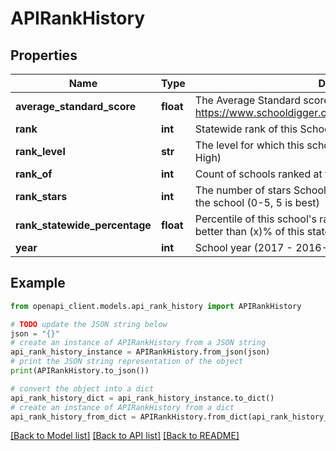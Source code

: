 # APIRankHistory


## Properties

Name | Type | Description | Notes
------------ | ------------- | ------------- | -------------
**average_standard_score** | **float** | The Average Standard score calculated by SchoolDigger (see: https://www.schooldigger.com/aboutrankingmethodology.aspx) | [optional] 
**rank** | **int** | Statewide rank of this School | [optional] 
**rank_level** | **str** | The level for which this school is ranked (Elementary, Middle, High) | [optional] 
**rank_of** | **int** | Count of schools ranked at this state/level | [optional] 
**rank_stars** | **int** | The number of stars SchoolDigger awarded in the ranking of the school (0-5, 5 is best) | [optional] 
**rank_statewide_percentage** | **float** | Percentile of this school&#39;s rank (e.g. this school performed better than (x)% of this state&#39;s elementary schools) | [optional] 
**year** | **int** | School year (2017 - 2016-17) | [optional] 

## Example

```python
from openapi_client.models.api_rank_history import APIRankHistory

# TODO update the JSON string below
json = "{}"
# create an instance of APIRankHistory from a JSON string
api_rank_history_instance = APIRankHistory.from_json(json)
# print the JSON string representation of the object
print(APIRankHistory.to_json())

# convert the object into a dict
api_rank_history_dict = api_rank_history_instance.to_dict()
# create an instance of APIRankHistory from a dict
api_rank_history_from_dict = APIRankHistory.from_dict(api_rank_history_dict)
```
[[Back to Model list]](../README.md#documentation-for-models) [[Back to API list]](../README.md#documentation-for-api-endpoints) [[Back to README]](../README.md)


